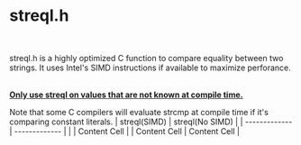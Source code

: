 # streql.h
<BR>

streql.h is a highly optimized C function to compare equality between two strings. It uses Intel's SIMD instructions if available to maximize perforance.

<BR>
<ins><B>Only use streql on values that are not known at compile time.</B></ins>

Note that some C compilers will evaluate strcmp at compile time if it's comparing constant literals. 
| streql(SIMD) | streql(No SIMD) |
| ------------- | ------------- |
|   | Content Cell  |
| Content Cell  | Content Cell  |
